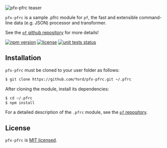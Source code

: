 ![pfx-pfrc teaser][teaser]

`pfx-pfrc` is a sample .pfrc module for `pf`, the fast and extensible command-line data (e.g. JSON) processor and transformer.

See the [`pf` github repository][pf] for more details!

[![npm version](https://img.shields.io/npm/v/fx.svg?color=orange)](https://www.npmjs.com/package/fx)
[![license](https://img.shields.io/badge/license-MIT-blue.svg?color=green)][license]
[![unit tests status](https://github.com/Yord/pfx-pfrc/workflows/unit%20tests/badge.svg?branch=master)][actions]

## Installation

`pfx-pfrc` must be cloned to your user folder as follows:

```bash
$ git clone https://github.com/Yord/pfx-pfrc.git ~/.pfrc
```

After cloning the module, install its dependencies:

```bash
$ cd ~/.pfrc
$ npm install
```

For a detailed description of the `.pfrc` module, see the [`pf` repository][pf].

## License

`pfx-pfrc` is [MIT licensed][license].

[license]: https://github.com/Yord/pfx-pfrc/blob/master/LICENSE
[teaser]: ./teaser.gif
[pf]: https://github.com/Yord/pf
[actions]: https://github.com/Yord/pfx-pfrc/actions